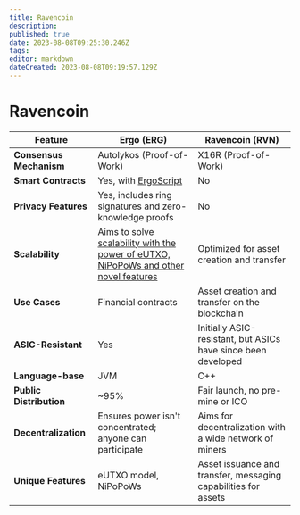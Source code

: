 ```yaml
---
title: Ravencoin
description: 
published: true
date: 2023-08-08T09:25:30.246Z
tags: 
editor: markdown
dateCreated: 2023-08-08T09:19:57.129Z
---
```


# Ravencoin


| Feature | Ergo (ERG) | Ravencoin (RVN) |
|---------|------------|-----------------|
| **Consensus Mechanism** | Autolykos (Proof-of-Work) | X16R (Proof-of-Work) |
| **Smart Contracts** | Yes, with [ErgoScript](https://docs.ergoplatform.com/dev/scs/ergoscript/) | No |
| **Privacy Features** | Yes, includes ring signatures and zero-knowledge proofs | No |
| **Scalability** | Aims to solve [scalability with the power of eUTXO, NiPoPoWs and other novel features](https://docs.ergoplatform.com/dev/protocol/scaling/) | Optimized for asset creation and transfer |
| **Use Cases** | Financial contracts | Asset creation and transfer on the blockchain |
| **ASIC-Resistant** | Yes | Initially ASIC-resistant, but ASICs have since been developed |
| **Language-base** | JVM | C++ |
| **Public Distribution** | ~95% | Fair launch, no pre-mine or ICO |
| **Decentralization** | Ensures power isn't concentrated; anyone can participate | Aims for decentralization with a wide network of miners |
| **Unique Features** | eUTXO model, NiPoPoWs | Asset issuance and transfer, messaging capabilities for assets |




